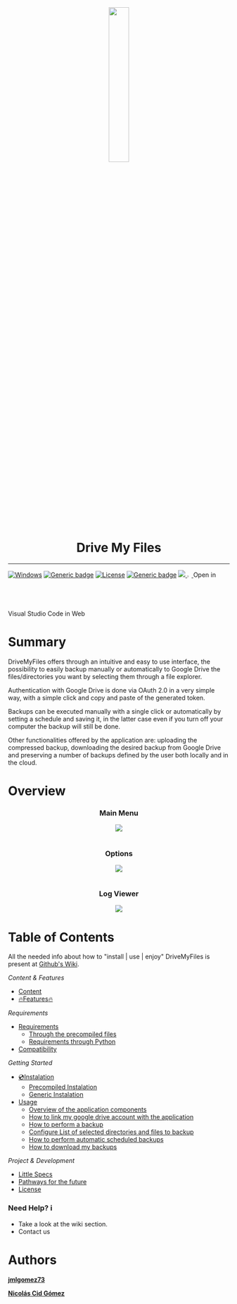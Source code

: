 <div align=center>
<img width="30%" src="https://user-images.githubusercontent.com/67438760/139964840-c2832cff-fbc6-4977-a733-f1c58bf58006.png">
 </div>

<h1 align=center>Drive My Files</h1>

 ***
 
[![Windows](https://svgshare.com/i/ZhY.svg)](https://svgshare.com/i/ZhY.svg)
[![Generic badge](https://img.shields.io/badge/Python-3.9.6-<COLOR>.svg)](https://shields.io/)
[![License](https://img.shields.io/badge/License-Apache_2.0-blue.svg)](https://opensource.org/licenses/Apache-2.0)
[![Generic badge](https://img.shields.io/badge/Version-1.0-<COLOR>.svg)](https://shields.io/)
  <a href="https://github.com/jmlgomez73/DriveMyFiles/wiki">
    <img src="https://img.shields.io/badge/doc-wiki-blue.svg">
  </a>
<a vertical-align="center" href="https://open.vscode.dev/jmlgomez73/DriveMyFiles">
<img width="2%" src="https://upload.wikimedia.org/wikipedia/commons/thumb/9/9a/Visual_Studio_Code_1.35_icon.svg/240px-Visual_Studio_Code_1.35_icon.svg.png" />
</a>Open in Visual Studio Code in Web

# Summary

DriveMyFiles offers through an intuitive and easy to use interface, the possibility to easily backup manually or automatically to Google Drive the files/directories you want by selecting them through a file explorer.

Authentication with Google Drive is done via OAuth 2.0 in a very simple way, with a simple click and copy and paste of the generated token.

Backups can be executed manually with a single click or automatically by setting a schedule and saving it, in the latter case even if you turn off your computer the backup will still be done.

Other functionalities offered by the application are: uploading the compressed backup, downloading the desired backup from Google Drive and preserving a number of backups defined by the user both locally and in the cloud.

# Overview

<h3 align=center>Main Menu</h3>

<div align=center>
<img src="https://user-images.githubusercontent.com/67438760/163284950-dd361e1e-3968-49e9-90b4-63440e3c42d7.png">
 </div>
 
#

<h3 align=center>Options</h3>

<div align=center>
<img src="https://user-images.githubusercontent.com/67438760/163284972-1dc4409e-836b-43d6-81a4-102095ccde78.png">
 </div>
 
#

<h3 align=center>Log Viewer</h3>

<div align=center>
<img src="https://user-images.githubusercontent.com/67438760/163284998-82c3dd06-6e25-4f92-8f35-226e3c754075.png">
 </div>


# Table of Contents

All the needed info about how to "install | use | enjoy" DriveMyFiles is present at [Github's Wiki](https://github.com/jmlgomez73/DriveMyFiles/wiki).

*Content & Features*
* [Content](https://github.com/jmlgomez73/DriveMyFiles/wiki)
* [:fire:Features:fire:](https://github.com/jmlgomez73/DriveMyFiles/wiki/Features)

*Requirements*

* [Requirements](https://github.com/jmlgomez73/DriveMyFiles/wiki/Requirements)
  * [Through the precompiled files](https://github.com/jmlgomez73/DriveMyFiles/wiki/Requirements#through-the-binary)
  * [Requirements through Python](https://github.com/jmlgomez73/DriveMyFiles/wiki/Requirements#requirements-through-python)
* [Compatibility](https://github.com/jmlgomez73/DriveMyFiles/wiki/Compatibility)

*Getting Started*

* [💿Instalation](https://github.com/jmlgomez73/DriveMyFiles/wiki/Instalation)
  * [Precompiled Instalation](https://github.com/jmlgomez73/DriveMyFiles/wiki/Instalation#binary-instalation)
  * [Generic Instalation](https://github.com/jmlgomez73/DriveMyFiles/wiki/Instalation#generic-installation)
* [Usage](https://github.com/jmlgomez73/DriveMyFiles/wiki/Usage)
  * [Overview of the application components](https://github.com/jmlgomez73/DriveMyFiles/wiki/Usage#overview-of-the-application-components)
  * [How to link my google drive account with the application](https://github.com/jmlgomez73/DriveMyFiles/wiki/Usage#how-to-link-my-google-drive-account-with-the-application)
  * [How to perform a backup](https://github.com/jmlgomez73/DriveMyFiles/wiki/Usage#how-to-perform-a-backup)
  * [Configure List of selected directories and files to backup](https://github.com/jmlgomez73/DriveMyFiles/wiki/Usage#configure-list-of-selected-directories-and-files-to-backup)
  * [How to perform automatic scheduled backups](https://github.com/jmlgomez73/DriveMyFiles/wiki/Usage#how-to-perform-automatic-scheduled-backups)
  * [How to download my backups](https://github.com/jmlgomez73/DriveMyFiles/wiki/Usage#how-to-download-my-backups)

*Project & Development*

* [Little Specs](https://github.com/jmlgomez73/DriveMyFiles/wiki/Little-Specs)
* [Pathways for the future](https://github.com/jmlgomez73/DriveMyFiles/wiki/Pathways-for-the-future)
* [License](https://github.com/jmlgomez73/DriveMyFiles/wiki/License)


### Need Help? :information_source:

* Take a look at the wiki section.
* Contact us

# Authors

[**jmlgomez73**](https://github.com/jmlgomez73)

[**Nicolás Cid Gómez**](https://github.com/ncgomez17)
